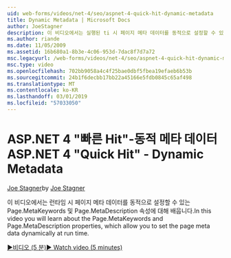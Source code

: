 ```yaml
---
uid: web-forms/videos/net-4/seo/aspnet-4-quick-hit-dynamic-metadata
title: Dynamic Metadata | Microsoft Docs
author: JoeStagner
description: 이 비디오에서는 실행된 ti 시 페이지 메타 데이터를 동적으로 설정할 수 있는 Page.MetaKeywords 및 Page.MetaDescription 속성에 대해 배우게 됩니다...
ms.author: riande
ms.date: 11/05/2009
ms.assetid: 16b680a1-8b3e-4c06-953d-7dac8f7d7a72
msc.legacyurl: /web-forms/videos/net-4/seo/aspnet-4-quick-hit-dynamic-metadata
msc.type: video
ms.openlocfilehash: 702bb9058a4c4f25bae0dbf5fbea19efaeb6b53b
ms.sourcegitcommit: 24b1f6decbb17bb22a45166e5fdb0845c65af498
ms.translationtype: MT
ms.contentlocale: ko-KR
ms.lasthandoff: 03/01/2019
ms.locfileid: "57033050"
---
```

<a name="aspnet-4-quick-hit---dynamic-metadata"></a><span data-ttu-id="2e7c9-103">ASP.NET 4 "빠른 Hit"-동적 메타 데이터</span><span class="sxs-lookup"><span data-stu-id="2e7c9-103">ASP.NET 4 "Quick Hit" - Dynamic Metadata</span></span>
====================
<span data-ttu-id="2e7c9-104">[Joe Stagner](https://github.com/JoeStagner)</span><span class="sxs-lookup"><span data-stu-id="2e7c9-104">by [Joe Stagner](https://github.com/JoeStagner)</span></span>

<span data-ttu-id="2e7c9-105">이 비디오에서는 런타임 시 페이지 메타 데이터를 동적으로 설정할 수 있는 Page.MetaKeywords 및 Page.MetaDescription 속성에 대해 배웁니다.</span><span class="sxs-lookup"><span data-stu-id="2e7c9-105">In this video you will learn about the Page.MetaKeywords and Page.MetaDescription properties, which allow you to set the page meta data dynamically at run time.</span></span> 

[<span data-ttu-id="2e7c9-106">&#9654;비디오 (5 분)</span><span class="sxs-lookup"><span data-stu-id="2e7c9-106">&#9654; Watch video (5 minutes)</span></span>](https://channel9.msdn.com/Blogs/ASP-NET-Site-Videos/aspnet-4-quick-hit-dynamic-metadata)
